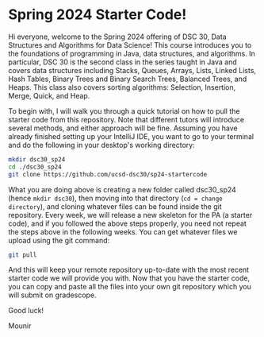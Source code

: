 ﻿# Spring 2024 Starter Code!

Hi everyone, welcome to the Spring 2024 offering of DSC 30, Data Structures and Algorithms for Data Science! 
This course introduces you to the foundations of programming in Java, data structures, and algorithms. In particular, DSC 30 is the second class in the series taught in Java and covers data structures including Stacks, Queues, Arrays, Lists, Linked Lists, Hash Tables, Binary Trees and Binary Search Trees, Balanced Trees, and Heaps. This class also covers sorting algorithms: Selection, Insertion, Merge, Quick, and Heap.

To begin with, I will walk you through a quick tutorial on how to pull the starter code from this repository. Note that different tutors will introduce several methods, and either approach will be fine. 
Assuming you have already finished setting up your IntelliJ IDE, you want to go to your terminal and do the following in your desktop's working directory:

```bash
mkdir dsc30_sp24
cd ./dsc30_sp24
git clone https://github.com/ucsd-dsc30/sp24-startercode
```

What you are doing above is creating a new folder called dsc30_sp24 (hence `mkdir dsc30`), then moving into that directory (`cd = change directory`), and cloning whatever files can be found inside the git repository. 
Every week, we will release a new skeleton for the PA (a starter code), and if you followed the above steps properly, you need not repeat the steps above in the following weeks. You can get whatever files we upload using the git command:

```bash
git pull
```
And this will keep your remote repository up-to-date with the most recent starter code we will provide you with. 
Now that you have the starter code, you can copy and paste all the files into your own git repository which you will submit on gradescope.

Good luck!

Mounir
